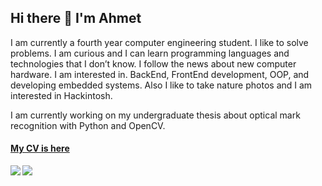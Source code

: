 ## Hi there 👋  I'm Ahmet

<p>
  I am currently a fourth year computer engineering student. I like to solve problems. I am curious and I can learn programming languages and technologies that I don’t know. I follow the news about new computer hardware. I am interested in. BackEnd, FrontEnd development, OOP, and developing embedded systems. Also I like to take nature photos and I am interested in Hackintosh.
  
  I am currently working on my undergraduate thesis about optical mark recognition with Python and OpenCV.
  
  #### [My CV is here](https://github.com/ahmetkkn07/ahmetkkn07/blob/main/CV/Ahmet%20KO%CC%88KEN%20CV%20EN.pdf)
</p> 
<a >
  <img align="left" src="https://github-readme-stats.vercel.app/api?username=ahmetkkn07&count_private=true&show_icons=false" />
</a><a>
  <img align="left" src="https://github-readme-stats.vercel.app/api/top-langs/?username=ahmetkkn07&langs_count=10" />
</a>
